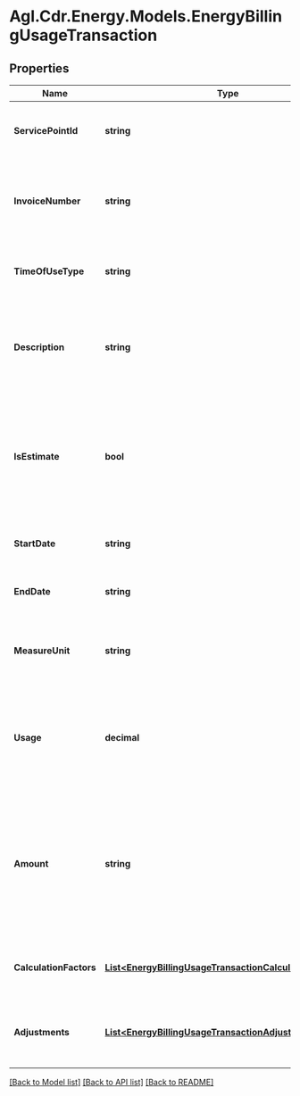 # Agl.Cdr.Energy.Models.EnergyBillingUsageTransaction

## Properties

Name | Type | Description | Notes
------------ | ------------- | ------------- | -------------
**ServicePointId** | **string** | The ID of the service point to which this transaction applies if any | [optional] 
**InvoiceNumber** | **string** | The number of the invoice in which this transaction is included if it has been issued | [optional] 
**TimeOfUseType** | **string** | The time of use type that the transaction applies to | 
**Description** | **string** | Optional description of the transaction that can be used for display purposes | [optional] 
**IsEstimate** | **bool** | Flag indicating if the usage is estimated or actual.  True indicates estimate.  False or absent indicates actual | [optional] 
**StartDate** | **string** | Date and time when the usage period starts | 
**EndDate** | **string** | Date and time when the usage period ends | 
**MeasureUnit** | **string** | The measurement unit of rate. Assumed to be KWH if absent | [optional] 
**Usage** | **decimal** | The usage for the period in measure unit.  A negative value indicates power generated | 
**Amount** | **string** | The amount charged or credited for this transaction prior to any adjustments being applied.  A negative value indicates a credit | 
**CalculationFactors** | [**List&lt;EnergyBillingUsageTransactionCalculationFactors&gt;**](EnergyBillingUsageTransactionCalculationFactors.md) | Additional calculation factors that inform the transaction | [optional] 
**Adjustments** | [**List&lt;EnergyBillingUsageTransactionAdjustments&gt;**](EnergyBillingUsageTransactionAdjustments.md) | Optional array of adjustments arising for this transaction | [optional] 

[[Back to Model list]](../README.md#documentation-for-models) [[Back to API list]](../README.md#documentation-for-api-endpoints) [[Back to README]](../README.md)

